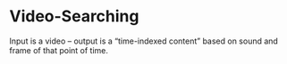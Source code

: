 # Video-Searching
Input is a video – output is a “time-indexed content” based on sound and frame of that point of time.
